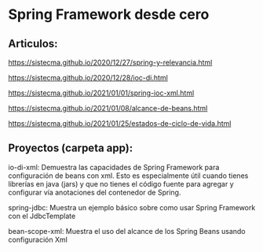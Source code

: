 # Spring Framework desde cero

## Articulos:
  
  https://sistecma.github.io/2020/12/27/spring-y-relevancia.html
  
  https://sistecma.github.io/2020/12/28/ioc-di.html

  https://sistecma.github.io/2021/01/01/spring-ioc-xml.html

  https://sistecma.github.io/2021/01/08/alcance-de-beans.html

  https://sistecma.github.io/2021/01/25/estados-de-ciclo-de-vida.html  

## Proyectos (carpeta app):  
  io-di-xml: Demuestra las capacidades de Spring Framework para configuración de beans con xml. Esto es especialmente útil cuando tienes librerías en java (jars) y que no tienes el código fuente para agregar y configurar vía anotaciones del contenedor de Spring.  
  
  spring-jdbc: Muestra un ejemplo básico sobre como usar Spring Framework con el JdbcTemplate

  bean-scope-xml: Muestra el uso del alcance de los Spring Beans usando configuración Xml  